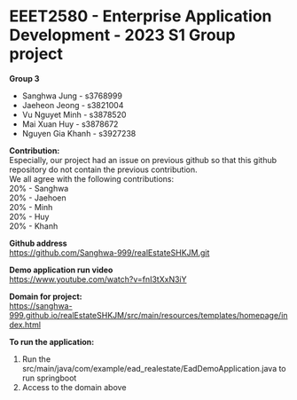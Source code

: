 # EEET2580 - Enterprise Application Development - 2023 S1 Group project 
**Group 3**
* Sanghwa Jung - s3768999
* Jaeheon Jeong - s3821004
* Vu Nguyet Minh - s3878520
* Mai Xuan Huy - s3878672
* Nguyen Gia Khanh - s3927238

**Contribution:**  
Especially, our project had an issue on previous github so that this github repository do not contain the previous contribution.  
We all agree with the following contributions:  
20% - Sanghwa  
20% - Jaehoen  
20% - Minh  
20% - Huy  
20% - Khanh  

**Github address**  
https://github.com/Sanghwa-999/realEstateSHKJM.git

**Demo application run video**  
https://www.youtube.com/watch?v=fnI3tXxN3iY

**Domain for project:**  
https://sanghwa-999.github.io/realEstateSHKJM/src/main/resources/templates/homepage/index.html

**To run the application:** 
1. Run the src/main/java/com/example/ead_realestate/EadDemoApplication.java to run springboot
2. Access to the domain above


